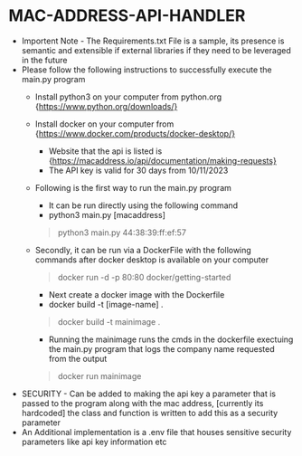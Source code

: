 # MAC-ADDRESS-API-HANDLER 
- Importent Note - The Requirements.txt File is a sample, its presence is semantic and extensible if external libraries if they need to be leveraged in the future
- Please follow the following instructions to successfully execute the main.py program
    - Install python3 on your computer from python.org {https://www.python.org/downloads/}
    - Install docker on your computer from {https://www.docker.com/products/docker-desktop/}
        - Website that the api is listed is {https://macaddress.io/api/documentation/making-requests}
        - The API key is valid for 30 days from 10/11/2023
    - Following is the first way to run the main.py program
        - It can be run directly using the following command
        - python3 main.py [macaddress]
        > python3 main.py 44:38:39:ff:ef:57
        
    - Secondly, it can be run via a DockerFile with the following commands after docker desktop is available on your computer 
        > docker run -d -p 80:80 docker/getting-started
        - Next create a docker image with the Dockerfile
        - docker build -t [image-name] .
        > docker build -t mainimage .
        - Running the mainimage runs the cmds in the dockerfile exectuing the main.py program that logs the company name requested from the output
        > docker run mainimage 
- SECURITY - Can be added to making the api key a parameter that is passed to the program along with the mac address, [currently its hardcoded] the class and function is written to add this as a security parameter
- An Additional implementation is a .env file that houses sensitive security parameters like api key information etc